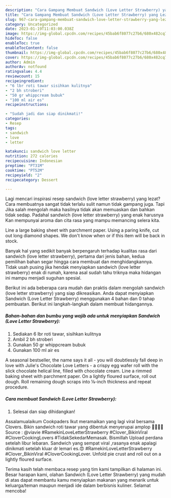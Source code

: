 ```yaml
---
description: "Cara Gampang Membuat Sandwich (Love Letter Strawberry) yang Lezat Sekali"
title: "Cara Gampang Membuat Sandwich (Love Letter Strawberry) yang Lezat Sekali"
slug: 967-cara-gampang-membuat-sandwich-love-letter-strawberry-yang-lezat-sekali
category: Uncategorized
date: 2023-01-19T11:03:00.038Z
image: https://img-global.cpcdn.com/recipes/45bab6f8077c27b6/680x482cq70/sandwich-love-letter-strawberry-foto-resep-utama.jpg
hideToc: false
enableToc: true
enableTocContent: false
thumbnail: https://img-global.cpcdn.com/recipes/45bab6f8077c27b6/680x482cq70/sandwich-love-letter-strawberry-foto-resep-utama.jpg
cover: https://img-global.cpcdn.com/recipes/45bab6f8077c27b6/680x482cq70/sandwich-love-letter-strawberry-foto-resep-utama.jpg
author: Admin
authorAv: notfound
ratingvalue: 4.4
reviewcount: 15
recipeingredient:
- "6 lbr roti tawar sisihkan kulitnya"
- "2 bh stroberi"
- "50 gr whippcream bubuk"
- "100 ml air es"
recipeinstructions:

- "Sudah jadi dan siap dinikmati!"
categories:
- Resep
tags:
- sandwich
- love
- letter

katakunci: sandwich love letter 
nutrition: 272 calories
recipecuisine: Indonesian
preptime: "PT31M"
cooktime: "PT52M"
recipeyield: "2"
recipecategory: Dessert

---
```



Lagi mencari inspirasi resep sandwich (love letter strawberry) yang lezat? Cara membuatnya sangat tidak terlalu sulit namun tidak gampang juga. Tapi Jika salah mengolah maka hasilnya tidak akan memuaskan dan bahkan tidak sedap. Padahal sandwich (love letter strawberry) yang enak harusnya Kan mempunyai aroma dan cita rasa yang mampu memancing selera kita.


Line a large baking sheet with parchment paper. Using a paring knife, cut out long diamond shapes. We don&#39;t know when or if this item will be back in stock.

Banyak hal yang sedikit banyak berpengaruh terhadap kualitas rasa dari sandwich (love letter strawberry), pertama dari jenis bahan, kedua pemilihan bahan segar hingga cara membuat dan menghidangkannya. Tidak usah pusing jika hendak menyiapkan sandwich (love letter strawberry) enak di rumah, karena asal sudah tahu triknya maka hidangan ini mampu menjadi suguhan spesial.


Berikut ini ada beberapa cara mudah dan praktis dalam mengolah sandwich (love letter strawberry) yang siap dikreasikan. Anda dapat menyiapkan Sandwich (Love Letter Strawberry) menggunakan 4 bahan dan 0 tahap pembuatan. Berikut ini langkah-langkah dalam membuat hidangannya.

<!--inarticleads1-->

##### Bahan-bahan dan bumbu yang wajib ada untuk menyiapkan Sandwich (Love Letter Strawberry):

1. Sediakan 6 lbr roti tawar, sisihkan kulitnya
1. Ambil 2 bh stroberi
1. Gunakan 50 gr whippcream bubuk
1. Gunakan 100 ml air es


A seasonal bestseller, the name says it all - you will doubtlessly fall deep in love with Julie&#39;s Chocolate Love Letters - a crispy egg wafer roll with the slick chocolate helical line, filled with chocolate cream. Line a rimmed baking sheet with parchment paper. On a lightly floured surface, roll out dough. Roll remaining dough scraps into ⅛-inch thickness and repeat procedure. 

<!--inarticleads2-->

##### Cara membuat Sandwich (Love Letter Strawberry):


1. Selesai dan siap dihidangkan!

Assalamualaikum Cookpaders Ikut meramaikan yang lagi viral bersama Clovers. Bikin sandwich roti tawar yang dibentuk menyerupai amplop 💌😍😍😍 Source : @viavie #RamekinLoveLetterStrawberry #Clover_BikinViral #CloverCookingLovers #TidakSekedarMemasak. Bismillah Upload perdana setelah libur lebaran. Sandwich yang sempat viral ,rasanya enak apalagi dinikmati setelah kluar dr lemari es.😍 #RamekinLoveLetterStrawberry #Clover_BikinViral #CloverCookingLover. Unfold pie crust and roll out on a lightly floured surface. 

Terima kasih telah membaca resep yang tim kami tampilkan di halaman ini. Besar harapan kami, olahan Sandwich (Love Letter Strawberry) yang mudah di atas dapat membantu kamu menyiapkan makanan yang menarik untuk keluarga/teman maupun menjadi ide dalam berbisnis kuliner. Selamat mencoba!
